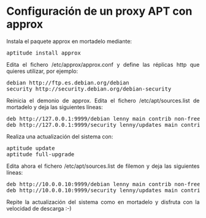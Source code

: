 # Configuración de un proxy APT con approx
<div style="text-align: justify;">Instala el paquete approx en mortadelo mediante: <pre>aptitude install approx</pre> Edita el fichero /etc/approx/approx.conf y define las réplicas http que quieres utilizar, por ejemplo: <pre>debian http://ftp.es.debian.org/debian
security http://security.debian.org/debian-security
</pre> Reinicia el demonio de approx. Edita el fichero /etc/apt/sources.list de mortadelo y deja las siguientes líneas: <pre>deb http://127.0.0.1:9999/debian lenny main contrib non-free
deb http://127.0.0.1:9999/security lenny/updates main contrib
</pre> Realiza una actualización del sistema con: <pre>aptitude update
aptitude full-upgrade</pre> Edita ahora el fichero /etc/apt/sources.list de filemon y deja las siguientes líneas: <pre>deb http://10.0.0.10:9999/debian lenny main contrib non-free
deb http://10.0.0.10:9999/security lenny/updates main contrib
</pre> Repite la actualización del sistema como en mortadelo y disfruta con la velocidad de descarga :-)</div>
